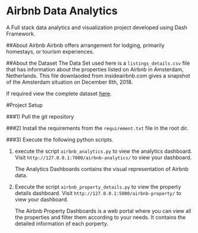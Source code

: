 # Airbnb Data Analytics
A Full stack data analytics and visualization project developed 
using Dash Framework. 

##About Airbnb
 Airbnb offers arrangement for lodging, primarily homestays, or tourism experiences.
 
##About the Dataset
 The Data Set used here is a `listings_details.csv` file that has information about the 
 properties listed on Airbnb in Amsterdam, Netherlands. This file downlaoded from insideairbnb.com 
 gives a snapshot of the Amsterdam situation on December 6th, 2018.
 
 If required view the complete dataset [here](https://www.kaggle.com/erikbruin/airbnb-amsterdam?select=listings_details.csv).

#Project Setup

###1) Pull the git repository

###2) Install the requirements from the `requirement.txt` file in the root dir.

###3) Execute the following python scripts.
 
 1) execute the script `airbnb_analytics.py` to view the analytics dashboard.
 Visit `http://127.0.0.1:7000/airbnb-analytics/` to view your dashboard.
 
    The Analytics Dashboards contains the visual representation of Airbnb data.

 2)  Execute the script `airbnb_property_details.py` to view the property details dashboard.
 Visit `http://127.0.0.1:5000/airbnb-property/` to view your dashboard.
 
     The Airbnb Property Dashboards is a web portal where you can view all the properties and
    filter them according to your needs. It contains the detailed information of each porperty.
    

